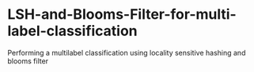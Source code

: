 # LSH-and-Blooms-Filter-for-multi-label-classification
Performing a multilabel classification using locality sensitive hashing and blooms filter
